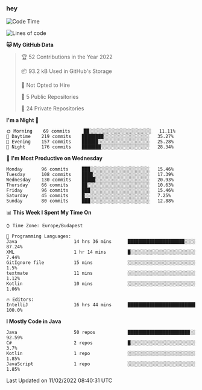 ### hey

<!--START_SECTION:waka-->
![Code Time](http://img.shields.io/badge/Code%20Time-535%20hrs%2054%20mins-blue)

![Lines of code](https://img.shields.io/badge/From%20Hello%20World%20I%27ve%20Written-438%20Thousand%20lines%20of%20code-blue)

**🐱 My GitHub Data** 

> 🏆 52 Contributions in the Year 2022
 > 
> 📦 93.2 kB Used in GitHub's Storage 
 > 
> 🚫 Not Opted to Hire
 > 
> 📜 5 Public Repositories 
 > 
> 🔑 24 Private Repositories  
 > 
**I'm a Night 🦉** 

```text
🌞 Morning    69 commits     ██░░░░░░░░░░░░░░░░░░░░░░░   11.11% 
🌆 Daytime    219 commits    ████████░░░░░░░░░░░░░░░░░   35.27% 
🌃 Evening    157 commits    ██████░░░░░░░░░░░░░░░░░░░   25.28% 
🌙 Night      176 commits    ███████░░░░░░░░░░░░░░░░░░   28.34%

```
📅 **I'm Most Productive on Wednesday** 

```text
Monday       96 commits     ███░░░░░░░░░░░░░░░░░░░░░░   15.46% 
Tuesday      108 commits    ████░░░░░░░░░░░░░░░░░░░░░   17.39% 
Wednesday    130 commits    █████░░░░░░░░░░░░░░░░░░░░   20.93% 
Thursday     66 commits     ██░░░░░░░░░░░░░░░░░░░░░░░   10.63% 
Friday       96 commits     ███░░░░░░░░░░░░░░░░░░░░░░   15.46% 
Saturday     45 commits     █░░░░░░░░░░░░░░░░░░░░░░░░   7.25% 
Sunday       80 commits     ███░░░░░░░░░░░░░░░░░░░░░░   12.88%

```


📊 **This Week I Spent My Time On** 

```text
⌚︎ Time Zone: Europe/Budapest

💬 Programming Languages: 
Java                     14 hrs 36 mins      █████████████████████░░░░   87.24% 
XML                      1 hr 14 mins        █░░░░░░░░░░░░░░░░░░░░░░░░   7.44% 
GitIgnore file           15 mins             ░░░░░░░░░░░░░░░░░░░░░░░░░   1.5% 
textmate                 11 mins             ░░░░░░░░░░░░░░░░░░░░░░░░░   1.12% 
Kotlin                   10 mins             ░░░░░░░░░░░░░░░░░░░░░░░░░   1.06%

🔥 Editors: 
IntelliJ                 16 hrs 44 mins      █████████████████████████   100.0%

```

**I Mostly Code in Java** 

```text
Java                     50 repos            ███████████████████████░░   92.59% 
C#                       2 repos             █░░░░░░░░░░░░░░░░░░░░░░░░   3.7% 
Kotlin                   1 repo              ░░░░░░░░░░░░░░░░░░░░░░░░░   1.85% 
JavaScript               1 repo              ░░░░░░░░░░░░░░░░░░░░░░░░░   1.85%

```



 Last Updated on 11/02/2022 08:40:31 UTC
<!--END_SECTION:waka-->
